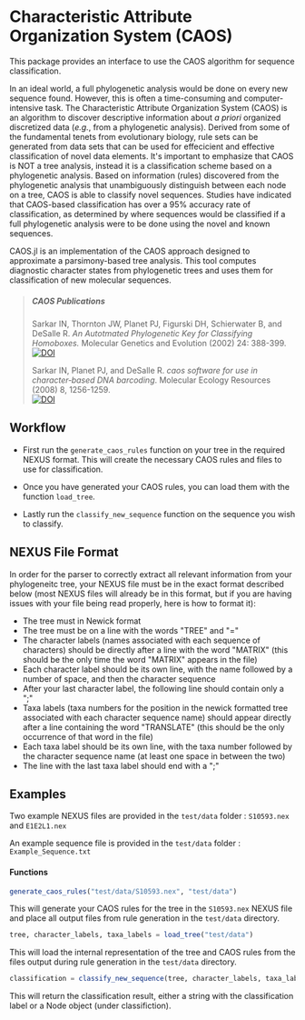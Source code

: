# Characteristic Attribute Organization System (CAOS)

This package provides an interface to use the CAOS algorithm for sequence classification.

In an ideal world, a full phylogenetic analysis would be done on every new sequence found. However, this is often a time-consuming and computer-intensive task. The Characteristic Attribute Organization System (CAOS) is an algorithm to discover descriptive information about *a priori* organized discretized data (*e.g.*, from a phylogenetic analysis). Derived from some of the fundamental tenets from evolutionary biology, rule sets can be generated from data sets that can be used for effecicient and effective classification of novel data elements. It's important to emphasize that CAOS is NOT a tree analysis, instead it is a classification scheme based on a phylogenetic analysis. Based on information (rules) discovered from the phylogenetic analysis that unambiguously distinguish between each node on a tree, CAOS is able to classify novel sequences. Studies have indicated that CAOS-based classification has over a 95% accuracy rate of classification, as determined by where sequences would be classified if a full phylogenetic analysis were to be done using the novel and known sequences.

CAOS.jl is an implementation of the CAOS approach designed to approximate a parsimony-based tree analysis. This tool computes diagnostic character states from phylogenetic trees and uses them for classification of new molecular sequences.

> ##### CAOS Publications  
> Sarkar IN, Thornton JW, Planet PJ, Figurski DH, Schierwater B, and DeSalle R. *An Autotmated Phylogenetic Key for Classifying Homoboxes.* Molecular Genetics and Evolution (2002) 24: 388-399.   
> [![DOI](https://img.shields.io/badge/DOI-10.1016%2FS1055--7903%2802%2900259--2-purple.svg?style=flat-square)](https://doi.org/10.1016/S1055-7903%2802%2900259-2)  
>
> Sarkar IN, Planet PJ, and DeSalle R. *caos software for use in character‐based DNA barcoding*. Molecular Ecology Resources (2008) 8, 1256-1259.   
> [![DOI](https://img.shields.io/badge/DOI-10.1111%2Fj.1755--0998.2008.02235.x-purple.svg?style=flat-square)](https://doi.org/10.1111/j.1755-0998.2008.02235.x)  


## Workflow

* First run the `generate_caos_rules` function on your tree in the required NEXUS format. This will create the necessary CAOS rules and files to use for classification.

* Once you have generated your CAOS rules, you can load them with the function `load_tree`.

* Lastly run the `classify_new_sequence` function on the sequence you wish to classify.

## NEXUS File Format

In order for the parser to correctly extract all relevant information from your phylogeneitc tree, your NEXUS file must be in the exact format described below (most NEXUS files will already be in this format, but if you are having issues with your file being read properly, here is how to format it):

* The tree must in Newick format
* The tree must be on a line with the words "TREE" and "="
* The character labels (names associated with each sequence of characters) should be directly after a line with the word "MATRIX" (this should be the only time the word "MATRIX" appears in the file)
* Each character label should be its own line, with the name followed by a number of space, and then the character sequence
* After your last character label, the following line should contain only a ";"
* Taxa labels (taxa numbers for the position in the newick formatted tree associated with each character sequence name) should appear directly after a line containing the word "TRANSLATE" (this should be the only occurrence of that word in the file)
* Each taxa label should be its own line, with the taxa number followed by the character sequence name (at least one space in between the two)
* The line with the last taxa label should end with a ";"

## Examples

Two example NEXUS files are provided in the `test/data` folder : `S10593.nex` and `E1E2L1.nex`

An example sequence file is provided in the `test/data` folder : `Example_Sequence.txt`

#### Functions

```julia
generate_caos_rules("test/data/S10593.nex", "test/data")
```
This will generate your CAOS rules for the tree in the `S10593.nex` NEXUS file and place all output files from rule generation in the `test/data` directory.

```julia
tree, character_labels, taxa_labels = load_tree("test/data")
```
This will load the internal representation of the tree and CAOS rules from the files output during rule generation in the `test/data` directory.

```julia
classification = classify_new_sequence(tree, character_labels, taxa_labels, "test/data/Example_Sequence.txt", "test/data")
```
This will return the classification result, either a string with the classification label or a Node object (under classifiction).
